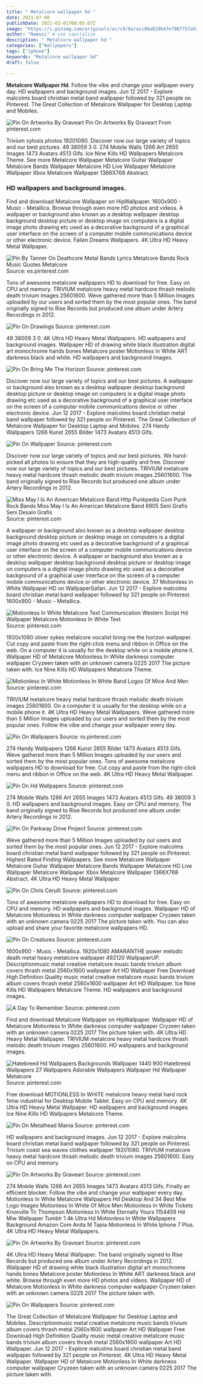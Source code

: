 ```yaml
---
title: " Metalcore wallpaper hd "
date: 2021-07-08
publishDate: 2021-03-01T08:05:07Z
image: "https://i.pinimg.com/originals/ac/c0/8a/acc08a829b47e7087757a5abed72fd95.jpg"
author: "Namusi" # use capitalize
description: " Metalcore wallpaper hd "
categories: ["Wallpapers"]
tags: ["iphone"]
keywords: "Metalcore wallpaper hd"
draft: false

---
```



**Metalcore Wallpaper Hd**. Follow the vibe and change your wallpaper every day. HD wallpapers and background images. Jun 12 2017 - Explore malcolms board christian metal band wallpaper followed by 321 people on Pinterest. The Great Collection of Metalcore Wallpaper for Desktop Laptop and Mobiles.

![Pin On Artworks By Graveart](https://i.pinimg.com/originals/58/4e/11/584e11701677fc5f02fbb1c120b812b7.jpg "Pin On Artworks By Graveart")
Pin On Artworks By Graveart From pinterest.com


Trivium sylosis photos 19201080. Discover now our large variety of topics and our best pictures. 49 38059 3 0. 274 Mobile Walls 1266 Art 2655 Images 1473 Avatars 4513 Gifs. Ice Nine Kills HD Wallpapers Metalcore Theme. See more Metalcore Wallpaper Metalcore Guitar Wallpaper Metalcore Bands Wallpaper Metalcore HD Live Wallpaper Metalcore Wallpaper Xbox Metalcore Wallpaper 1366X768 Abstract.

### HD wallpapers and background images.

Find and download Metalcore Wallpaper on HipWallpaper. 1600x900 - Music - Metallica. Browse through even more HD photos and videos. A wallpaper or background also known as a desktop wallpaper desktop background desktop picture or desktop image on computers is a digital image photo drawing etc used as a decorative background of a graphical user interface on the screen of a computer mobile communications device or other electronic device. Fallen Dreams Wallpapers. 4K Ultra HD Heavy Metal Wallpaper.


![Pin By Tanner On Deathcore Metal Bands Lyrics Metalcore Bands Rock Music Quotes Metalcore](https://i.pinimg.com/originals/7d/37/69/7d3769fd7a33d2e5e4569a407f1a4f64.jpg "Pin By Tanner On Deathcore Metal Bands Lyrics Metalcore Bands Rock Music Quotes Metalcore")
Source: es.pinterest.com

Tons of awesome metalcore wallpapers HD to download for free. Easy on CPU and memory. TRIVIUM metalcore heavy metal hardcore thrash melodic death trivium images 25601600. Weve gathered more than 5 Million Images uploaded by our users and sorted them by the most popular ones. The band originally signed to Rise Records but produced one album under Artery Recordings in 2012.

![Pin On Drawings](https://i.pinimg.com/originals/f4/10/2e/f4102e5d3b1ccc652ce66f0cdc669210.jpg "Pin On Drawings")
Source: pinterest.com

49 38009 3 0. 4K Ultra HD Heavy Metal Wallpapers. HD wallpapers and background images. Wallpaper HD of drawing white black illustration digital art monochrome hands bones Metalcore poster Motionless In White ART darkness black and white. HD wallpapers and background images.

![Pin On Bring Me The Horizon](https://i.pinimg.com/originals/81/f3/53/81f353ec5f9ea79acadd1743b56ca93d.jpg "Pin On Bring Me The Horizon")
Source: pinterest.com

Discover now our large variety of topics and our best pictures. A wallpaper or background also known as a desktop wallpaper desktop background desktop picture or desktop image on computers is a digital image photo drawing etc used as a decorative background of a graphical user interface on the screen of a computer mobile communications device or other electronic device. Jun 12 2017 - Explore malcolms board christian metal band wallpaper followed by 321 people on Pinterest. The Great Collection of Metalcore Wallpaper for Desktop Laptop and Mobiles. 274 Handy Wallpapers 1266 Kunst 2655 Bilder 1473 Avatars 4513 Gifs.

![Pin On Wallpaper](https://i.pinimg.com/originals/5a/40/22/5a40223642a1691fe6651de435622b58.jpg "Pin On Wallpaper")
Source: pinterest.com

Discover now our large variety of topics and our best pictures. We hand-picked all photos to ensure that they are high-quality and free. Discover now our large variety of topics and our best pictures. TRIVIUM metalcore heavy metal hardcore thrash melodic death trivium images 25601600. The band originally signed to Rise Records but produced one album under Artery Recordings in 2012.

![Miss May I Is An American Metalcore Band Http Punkpedia Com Punk Rock Bands Miss May I Is An American Metalcore Band 6905 Seni Grafis Seni Desain Grafis](https://i.pinimg.com/originals/92/0c/e2/920ce247a410cf3c0532c68dd36acf69.jpg "Miss May I Is An American Metalcore Band Http Punkpedia Com Punk Rock Bands Miss May I Is An American Metalcore Band 6905 Seni Grafis Seni Desain Grafis")
Source: pinterest.com

A wallpaper or background also known as a desktop wallpaper desktop background desktop picture or desktop image on computers is a digital image photo drawing etc used as a decorative background of a graphical user interface on the screen of a computer mobile communications device or other electronic device. A wallpaper or background also known as a desktop wallpaper desktop background desktop picture or desktop image on computers is a digital image photo drawing etc used as a decorative background of a graphical user interface on the screen of a computer mobile communications device or other electronic device. 37 Motionless in White Wallpaper HD on WallpaperSafari. Jun 12 2017 - Explore malcolms board christian metal band wallpaper followed by 321 people on Pinterest. 1600x900 - Music - Metallica.

![Motionless In White Metalcore Text Communication Western Script Hd Wallpaper Metalcore Motionless In White Text](https://i.pinimg.com/originals/ae/f5/b4/aef5b493fb6ab4e7293f096766ce1aed.png "Motionless In White Metalcore Text Communication Western Script Hd Wallpaper Metalcore Motionless In White Text")
Source: pinterest.com

1920x1080 oliver sykes metalcore vocalist bring me the horizon wallpaper. Cut copy and paste from the right-click menu and ribbon in Office on the web. On a computer it is usually for the desktop while on a mobile phone it. Wallpaper HD of Metalcore Motionless In White darkness computer wallpaper Cryzeen taken with an unknown camera 0225 2017 The picture taken with. Ice Nine Kills HD Wallpapers Metalcore Theme.

![Motionless In White Motionless In White Band Logos Of Mice And Men](https://i.pinimg.com/originals/cd/97/96/cd9796778b172066ce02e4f54f14bba2.jpg "Motionless In White Motionless In White Band Logos Of Mice And Men")
Source: pinterest.com

TRIVIUM metalcore heavy metal hardcore thrash melodic death trivium images 25601600. On a computer it is usually for the desktop while on a mobile phone it. 4K Ultra HD Heavy Metal Wallpapers. Weve gathered more than 5 Million Images uploaded by our users and sorted them by the most popular ones. Follow the vibe and change your wallpaper every day.

![Pin On Wallpapers](https://i.pinimg.com/originals/88/78/ae/8878ae99165a27a2aa81b6a4f65aa9c9.jpg "Pin On Wallpapers")
Source: ro.pinterest.com

274 Handy Wallpapers 1266 Kunst 2655 Bilder 1473 Avatars 4513 Gifs. Weve gathered more than 5 Million Images uploaded by our users and sorted them by the most popular ones. Tons of awesome metalcore wallpapers HD to download for free. Cut copy and paste from the right-click menu and ribbon in Office on the web. 4K Ultra HD Heavy Metal Wallpaper.

![Pin On Hd Wallpapers](https://i.pinimg.com/originals/d7/35/5b/d7355b1d04b358235f5de0de052ae819.jpg "Pin On Hd Wallpapers")
Source: pinterest.com

274 Mobile Walls 1266 Art 2655 Images 1473 Avatars 4513 Gifs. 49 38009 3 0. HD wallpapers and background images. Easy on CPU and memory. The band originally signed to Rise Records but produced one album under Artery Recordings in 2012.

![Pin On Parkway Drive Project](https://i.pinimg.com/originals/2f/87/ac/2f87ac403d66c57960937ceb1663218b.jpg "Pin On Parkway Drive Project")
Source: pinterest.com

Weve gathered more than 5 Million Images uploaded by our users and sorted them by the most popular ones. Jun 12 2017 - Explore malcolms board christian metal band wallpaper followed by 321 people on Pinterest. Highest Rated Finding Wallpapers. See more Metalcore Wallpaper Metalcore Guitar Wallpaper Metalcore Bands Wallpaper Metalcore HD Live Wallpaper Metalcore Wallpaper Xbox Metalcore Wallpaper 1366X768 Abstract. 4K Ultra HD Heavy Metal Wallpaper.

![Pin On Chris Cerulli](https://i.pinimg.com/originals/8b/0c/96/8b0c96a998a5ae1e6e2d04206518936a.png "Pin On Chris Cerulli")
Source: pinterest.com

Tons of awesome metalcore wallpapers HD to download for free. Easy on CPU and memory. HD wallpapers and background images. Wallpaper HD of Metalcore Motionless In White darkness computer wallpaper Cryzeen taken with an unknown camera 0225 2017 The picture taken with. You can also upload and share your favorite metalcore wallpapers HD.

![Pin On Creatures](https://i.pinimg.com/originals/17/09/bf/1709bf4a417046a29c919cc90339f937.png "Pin On Creatures")
Source: pinterest.com

1600x900 - Music - Metallica. 1920x1080 AMARANTHE power melodic death metal heavy metalcore wallpaper 492120 WallpaperUP. Descriptionmusic metal creative metalcore music bands trivium album covers thrash metal 2560x1600 wallpaper Art HD Wallpaper Free Download High Definition Quality music metal creative metalcore music bands trivium album covers thrash metal 2560x1600 wallpaper Art HD Wallpaper. Ice Nine Kills HD Wallpapers Metalcore Theme. HD wallpapers and background images.

![A Day To Remember](https://i.pinimg.com/originals/35/00/04/35000423a98dc961af57252f611f802c.jpg "A Day To Remember")
Source: pinterest.com

Find and download Metalcore Wallpaper on HipWallpaper. Wallpaper HD of Metalcore Motionless In White darkness computer wallpaper Cryzeen taken with an unknown camera 0225 2017 The picture taken with. 4K Ultra HD Heavy Metal Wallpaper. TRIVIUM metalcore heavy metal hardcore thrash melodic death trivium images 25601600. HD wallpapers and background images.

![Hatebreed Hd Wallpapers Backgrounds Wallpaper 1440 900 Hatebreed Wallpapers 27 Wallpapers Adorable Wallpapers Wallpaper Hd Wallpaper Metalcore](https://i.pinimg.com/originals/d0/ae/79/d0ae79d40e7597279170bc2465592361.jpg "Hatebreed Hd Wallpapers Backgrounds Wallpaper 1440 900 Hatebreed Wallpapers 27 Wallpapers Adorable Wallpapers Wallpaper Hd Wallpaper Metalcore")
Source: pinterest.com

Free download MOTIONLESS In WHITE metalcore heavy metal hard rock 1miw industrial for Desktop Mobile Tablet. Easy on CPU and memory. 4K Ultra HD Heavy Metal Wallpaper. HD wallpapers and background images. Ice Nine Kills HD Wallpapers Metalcore Theme.

![Pin On Metalhead Mania](https://i.pinimg.com/originals/80/a3/84/80a3846a8d9214f6b0a7049f118e25c1.jpg "Pin On Metalhead Mania")
Source: pinterest.com

HD wallpapers and background images. Jun 12 2017 - Explore malcolms board christian metal band wallpaper followed by 321 people on Pinterest. Trivium coast sea waves clothes wallpaper 19201080. TRIVIUM metalcore heavy metal hardcore thrash melodic death trivium images 25601600. Easy on CPU and memory.

![Pin On Artworks By Graveart](https://i.pinimg.com/originals/6c/bf/aa/6cbfaaf23500a608122c53404d3b5166.jpg "Pin On Artworks By Graveart")
Source: pinterest.com

274 Mobile Walls 1266 Art 2655 Images 1473 Avatars 4513 Gifs. Finally an efficient blocker. Follow the vibe and change your wallpaper every day. Motionless In White Metalcore Wallpapers Hd Desktop And 34 Best Miw Logo Images Motionless In White Of Mice Men Motionless In White Tickets Knoxville Tn Thompson Motionless In White Eternally Yours 1154459 Hd Miw Wallpaper Tumblr 1 4k Ultra Hd Motionless In White Wallpapers Background Amazon Com Anita M Tapia Motionless In White Iphone 7 Plus. 4K Ultra HD Heavy Metal Wallpapers.

![Pin On Artworks By Graveart](https://i.pinimg.com/originals/58/4e/11/584e11701677fc5f02fbb1c120b812b7.jpg "Pin On Artworks By Graveart")
Source: pinterest.com

4K Ultra HD Heavy Metal Wallpaper. The band originally signed to Rise Records but produced one album under Artery Recordings in 2012. Wallpaper HD of drawing white black illustration digital art monochrome hands bones Metalcore poster Motionless In White ART darkness black and white. Browse through even more HD photos and videos. Wallpaper HD of Metalcore Motionless In White darkness computer wallpaper Cryzeen taken with an unknown camera 0225 2017 The picture taken with.

![Pin On Wallpapers](https://i.pinimg.com/originals/ac/c0/8a/acc08a829b47e7087757a5abed72fd95.jpg "Pin On Wallpapers")
Source: pinterest.com

The Great Collection of Metalcore Wallpaper for Desktop Laptop and Mobiles. Descriptionmusic metal creative metalcore music bands trivium album covers thrash metal 2560x1600 wallpaper Art HD Wallpaper Free Download High Definition Quality music metal creative metalcore music bands trivium album covers thrash metal 2560x1600 wallpaper Art HD Wallpaper. Jun 12 2017 - Explore malcolms board christian metal band wallpaper followed by 321 people on Pinterest. 4K Ultra HD Heavy Metal Wallpaper. Wallpaper HD of Metalcore Motionless In White darkness computer wallpaper Cryzeen taken with an unknown camera 0225 2017 The picture taken with.


